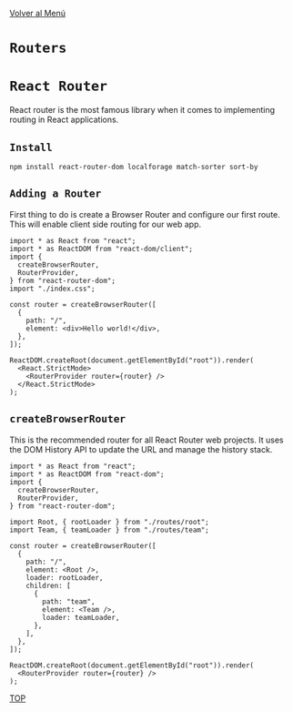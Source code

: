 [Volver al Menú](../root.md)

# `Routers`

# `React Router`

React router is the most famous library when it comes to implementing routing in React applications.

## `Install`

```
npm install react-router-dom localforage match-sorter sort-by
```

## `Adding a Router`

First thing to do is create a Browser Router and configure our first route. This will enable client side routing for our web app.

```
import * as React from "react";
import * as ReactDOM from "react-dom/client";
import {
  createBrowserRouter,
  RouterProvider,
} from "react-router-dom";
import "./index.css";

const router = createBrowserRouter([
  {
    path: "/",
    element: <div>Hello world!</div>,
  },
]);

ReactDOM.createRoot(document.getElementById("root")).render(
  <React.StrictMode>
    <RouterProvider router={router} />
  </React.StrictMode>
);
```

## `createBrowserRouter`

This is the recommended router for all React Router web projects. It uses the DOM History API to update the URL and manage the history stack.

```
import * as React from "react";
import * as ReactDOM from "react-dom";
import {
  createBrowserRouter,
  RouterProvider,
} from "react-router-dom";

import Root, { rootLoader } from "./routes/root";
import Team, { teamLoader } from "./routes/team";

const router = createBrowserRouter([
  {
    path: "/",
    element: <Root />,
    loader: rootLoader,
    children: [
      {
        path: "team",
        element: <Team />,
        loader: teamLoader,
      },
    ],
  },
]);

ReactDOM.createRoot(document.getElementById("root")).render(
  <RouterProvider router={router} />
);
```









[TOP](#routers)